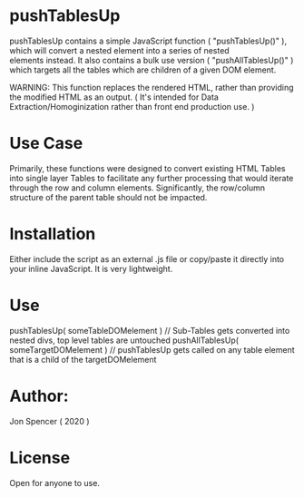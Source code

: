 # pushTablesUp

pushTablesUp contains a simple JavaScript function ( "pushTablesUp()" ), which will convert a nested <table> element into a series of nested <div> elements instead. It also contains a bulk use version ( "pushAllTablesUp()" ) which targets all the tables which are children of a given DOM element. 

WARNING: This function replaces the rendered HTML, rather than providing the modified HTML as an output. ( It's intended for Data Extraction/Homoginization rather than front end production use. )

# Use Case
Primarily, these functions were designed to convert existing HTML Tables into single layer Tables to facilitate any further processing that would iterate through the row and column elements. Significantly, the row/column structure of the parent table should not be impacted.

# Installation
Either include the script as an external .js file or copy/paste it directly into your inline JavaScript. It is very lightweight.

# Use
pushTablesUp( someTableDOMelement ) // Sub-Tables gets converted into nested divs, top level tables are untouched
pushAllTablesUp( someTargetDOMelement ) // pushTablesUp gets called on any table element that is a child of the targetDOMelement

# Author:
Jon Spencer ( 2020 ) 

# License 
Open for anyone to use.